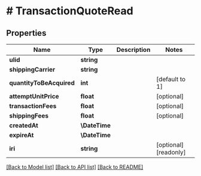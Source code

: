 # # TransactionQuoteRead

## Properties

Name | Type | Description | Notes
------------ | ------------- | ------------- | -------------
**ulid** | **string** |  |
**shippingCarrier** | **string** |  |
**quantityToBeAcquired** | **int** |  | [default to 1]
**attemptUnitPrice** | **float** |  | [optional]
**transactionFees** | **float** |  | [optional]
**shippingFees** | **float** |  | [optional]
**createdAt** | **\DateTime** |  |
**expireAt** | **\DateTime** |  |
**iri** | **string** |  | [optional] [readonly]

[[Back to Model list]](../../README.md#models) [[Back to API list]](../../README.md#endpoints) [[Back to README]](../../README.md)
